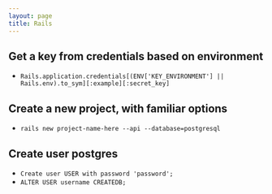 ```yaml
---
layout: page
title: Rails
---
```


## Get a key from credentials based on environment
* `Rails.application.credentials[(ENV['KEY_ENVIRONMENT'] || Rails.env).to_sym][:example][:secret_key]`

## Create a new project, with familiar options
* `rails new project-name-here --api --database=postgresql`

## Create user postgres
* `Create user USER with password 'password';`
* `ALTER USER username CREATEDB;`